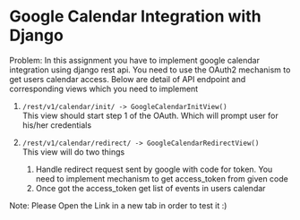 # Google Calendar Integration with Django

Problem: In this assignment you have to implement google calendar
integration using django rest api. You need to use the OAuth2 mechanism to get users calendar access. Below are detail of API endpoint and corresponding views which you need to implement

1. ```/rest/v1/calendar/init/ -> GoogleCalendarInitView()```
<br />This view should start step 1 of the OAuth. Which will prompt user for his/her credentials

4. ```/rest/v1/calendar/redirect/ -> GoogleCalendarRedirectView()```
<br />This view will do two things
    1. Handle redirect request sent by google with code for token. You
need to implement mechanism to get access_token from given
code
    2. Once got the access_token get list of events in users calendar

Note: Please Open the Link in a new tab in order to test it :)